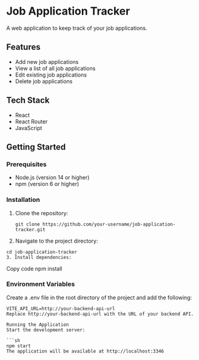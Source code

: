 # Job Application Tracker

A web application to keep track of your job applications.

## Features

- Add new job applications
- View a list of all job applications
- Edit existing job applications
- Delete job applications

## Tech Stack

- React
- React Router
- JavaScript

## Getting Started

### Prerequisites

- Node.js (version 14 or higher)
- npm (version 6 or higher)

### Installation

1. Clone the repository:
   ```
   git clone https://github.com/your-username/job-application-tracker.git

2. Navigate to the project directory:
```
cd job-application-tracker
3. Install dependencies:
```
Copy code
npm install
### Environment Variables
Create a .env file in the root directory of the project and add the following:

```
VITE_API_URL=http://your-backend-api-url
Replace http://your-backend-api-url with the URL of your backend API.

Running the Application
Start the development server:

```sh
npm start
The application will be available at http://localhost:3346